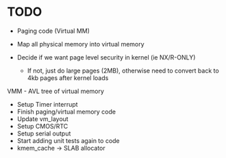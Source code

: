 # TODO
- Paging code (Virtual MM)

- Map all physical memory into virtual memory

- Decide if we want page level security in kernel (ie NX/R-ONLY)
	- If not, just do large pages (2MB), otherwise need to convert
		back to 4kb pages after kernel loads

VMM - AVL tree of virtual memory

- Setup Timer interrupt
- Finish paging/virtual memory code
- Update vm_layout
- Setup CMOS/RTC
- Setup serial output
- Start adding unit tests again to code
- kmem_cache -> SLAB allocator